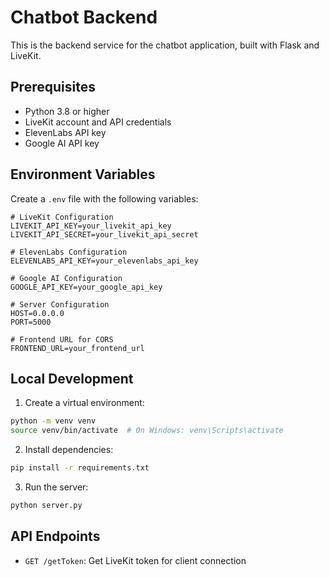 # Chatbot Backend

This is the backend service for the chatbot application, built with Flask and LiveKit.

## Prerequisites

- Python 3.8 or higher
- LiveKit account and API credentials
- ElevenLabs API key
- Google AI API key

## Environment Variables

Create a `.env` file with the following variables:

```env
# LiveKit Configuration
LIVEKIT_API_KEY=your_livekit_api_key
LIVEKIT_API_SECRET=your_livekit_api_secret

# ElevenLabs Configuration
ELEVENLABS_API_KEY=your_elevenlabs_api_key

# Google AI Configuration
GOOGLE_API_KEY=your_google_api_key

# Server Configuration
HOST=0.0.0.0
PORT=5000

# Frontend URL for CORS
FRONTEND_URL=your_frontend_url
```

## Local Development

1. Create a virtual environment:
```bash
python -m venv venv
source venv/bin/activate  # On Windows: venv\Scripts\activate
```

2. Install dependencies:
```bash
pip install -r requirements.txt
```

3. Run the server:
```bash
python server.py
```

## API Endpoints

- `GET /getToken`: Get LiveKit token for client connection
